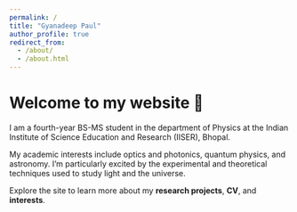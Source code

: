 ```yaml
---
permalink: /
title: "Gyanadeep Paul"
author_profile: true
redirect_from: 
  - /about/
  - /about.html
---
```


# Welcome to my website 👋

I am a fourth-year BS-MS student in the department of Physics at the Indian Institute of Science Education and Research (IISER), Bhopal.

My academic interests include optics and photonics, quantum physics, and astronomy. I’m particularly excited by the experimental and theoretical techniques used to study light and the universe.

Explore the site to learn more about my **research projects**, **CV**, and **interests**.

